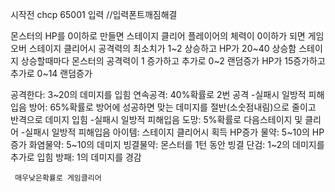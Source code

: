 시작전 chcp 65001 입력  //입력폰트깨짐해결

몬스터의 HP를 0이하로 만들면 스테이지 클리어
플레이어의 체력이 0이하가 되면 게임오버
스테이지 클리어시 공격력의 최소치가 1~2 상승하고 HP가 20~40 상승함
스테이지 상승할때마다 몬스터의 공격력이 1 증가하고 추가로 0~2 랜덤증가 HP가 15증가하고 추가로 0~14 랜덤증가

공격한다: 3~20의 데미지를 입힘
연속공격: 40%확률로 2번 공격 -실패시 일방적 피해입음
방어: 65%확률로 방어에 성공하면 맞는 데미지를 절반(소숫점내림)으로 줄이고 반격으로 데미지 입힘 -실패시 일방적 피해입음
도망: 5%확률로 다음스테이지 및 클리어 -실패시 일방적 피해입음
아이템: 스테이지 클리어시 획득
     HP증가 물약: 5~10의 HP증가
     화염물약: 5~10의 데미지
     빙결물약: 몬스터를 1턴 동안 빙결
     단검: 1~2의 데미지를 추가로 입힘
     방패: 1의 데미지를 경감

     매우낮은확률로 게임클리어
